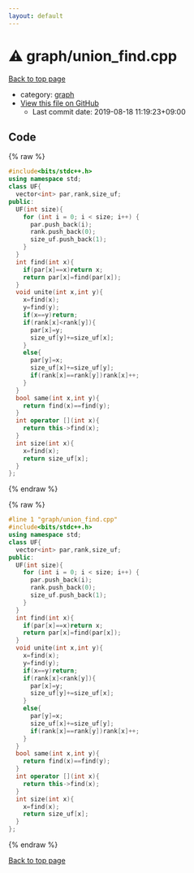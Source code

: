 ```yaml
---
layout: default
---
```


<!-- mathjax config similar to math.stackexchange -->
<script type="text/javascript" async
  src="https://cdnjs.cloudflare.com/ajax/libs/mathjax/2.7.5/MathJax.js?config=TeX-MML-AM_CHTML">
</script>
<script type="text/x-mathjax-config">
  MathJax.Hub.Config({
    TeX: { equationNumbers: { autoNumber: "AMS" }},
    tex2jax: {
      inlineMath: [ ['$','$'] ],
      processEscapes: true
    },
    "HTML-CSS": { matchFontHeight: false },
    displayAlign: "left",
    displayIndent: "2em"
  });
</script>

<script type="text/javascript" src="https://cdnjs.cloudflare.com/ajax/libs/jquery/3.4.1/jquery.min.js"></script>
<script src="https://cdn.jsdelivr.net/npm/jquery-balloon-js@1.1.2/jquery.balloon.min.js" integrity="sha256-ZEYs9VrgAeNuPvs15E39OsyOJaIkXEEt10fzxJ20+2I=" crossorigin="anonymous"></script>
<script type="text/javascript" src="../../assets/js/copy-button.js"></script>
<link rel="stylesheet" href="../../assets/css/copy-button.css" />


# :warning: graph/union_find.cpp

<a href="../../index.html">Back to top page</a>

* category: <a href="../../index.html#f8b0b924ebd7046dbfa85a856e4682c8">graph</a>
* <a href="{{ site.github.repository_url }}/blob/master/graph/union_find.cpp">View this file on GitHub</a>
    - Last commit date: 2019-08-18 11:19:23+09:00




## Code

<a id="unbundled"></a>
{% raw %}
```cpp
#include<bits/stdc++.h>
using namespace std;
class UF{
  vector<int> par,rank,size_uf;
public:
  UF(int size){
    for (int i = 0; i < size; i++) {
      par.push_back(i);
      rank.push_back(0);
      size_uf.push_back(1);
    }
  }
  int find(int x){
    if(par[x]==x)return x;
    return par[x]=find(par[x]);
  }
  void unite(int x,int y){
    x=find(x);
    y=find(y);
    if(x==y)return;
    if(rank[x]<rank[y]){
      par[x]=y;
      size_uf[y]+=size_uf[x];
    }
    else{
      par[y]=x;
      size_uf[x]+=size_uf[y];
      if(rank[x]==rank[y])rank[x]++;
    }
  }
  bool same(int x,int y){
    return find(x)==find(y);
  }
  int operator [](int x){
    return this->find(x);
  }
  int size(int x){
    x=find(x);
    return size_uf[x];
  }
};

```
{% endraw %}

<a id="bundled"></a>
{% raw %}
```cpp
#line 1 "graph/union_find.cpp"
#include<bits/stdc++.h>
using namespace std;
class UF{
  vector<int> par,rank,size_uf;
public:
  UF(int size){
    for (int i = 0; i < size; i++) {
      par.push_back(i);
      rank.push_back(0);
      size_uf.push_back(1);
    }
  }
  int find(int x){
    if(par[x]==x)return x;
    return par[x]=find(par[x]);
  }
  void unite(int x,int y){
    x=find(x);
    y=find(y);
    if(x==y)return;
    if(rank[x]<rank[y]){
      par[x]=y;
      size_uf[y]+=size_uf[x];
    }
    else{
      par[y]=x;
      size_uf[x]+=size_uf[y];
      if(rank[x]==rank[y])rank[x]++;
    }
  }
  bool same(int x,int y){
    return find(x)==find(y);
  }
  int operator [](int x){
    return this->find(x);
  }
  int size(int x){
    x=find(x);
    return size_uf[x];
  }
};

```
{% endraw %}

<a href="../../index.html">Back to top page</a>

